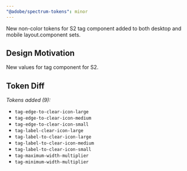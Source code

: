 ```yaml
---
"@adobe/spectrum-tokens": minor
---
```


New non-color tokens for S2 tag component added to both desktop and mobile layout.component sets.

## Design Motivation

New values for tag component for S2.

## Token Diff

_Tokens added (9):_

- `tag-edge-to-clear-icon-large`
- `tag-edge-to-clear-icon-medium`
- `tag-edge-to-clear-icon-small`
- `tag-label-clear-icon-large`
- `tag-label-to-clear-icon-large`
- `tag-label-to-clear-icon-medium`
- `tag-label-to-clear-icon-small`
- `tag-maximum-width-multiplier`
- `tag-minimum-width-multiplier`

